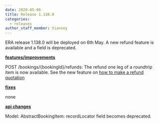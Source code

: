 ```yaml
---
date: 2020-05-06
title: Release 1.138.0
categories:
  - releases
author_staff_member: Vianney
---
```

ERA release 1.138.0 will be deployed on 6th May. A new refund feature is available and a field is deprecated.

<!--more-->

**<u>features/improvements</u>**

POST /bookings/{bookingId}/refunds: The refund one leg of a roundtrip item is now available. See the new feature on [how to make a refund quotation](https://docs.era.raileurope.com/docs/era-api-doc/ZG9jOjM1NDExNzc4-2-1-refund-quotation#refund-quotation)

**<u>fixes</u>**

none

**<u>api changes</u>**

Model: AbstractBookingItem: recordLocator field becomes deprecated.


  

